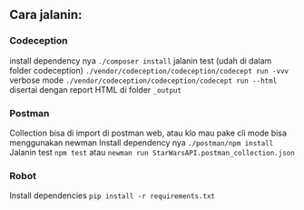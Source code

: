 

## Cara jalanin:
### Codeception
install dependency nya
`./composer install`
jalanin test (udah di dalam folder codeception)
`./vendor/codeception/codeception/codecept run -vvv` verbose mode
`./vendor/codeception/codeception/codecept run --html` disertai dengan report HTML di folder `_output`

### Postman
Collection bisa di import di postman web, atau klo mau pake cli mode bisa menggunakan newman
Install dependency nya
`./postman/npm install`
Jalanin test
`npm test` atau `newman run StarWarsAPI.postman_collection.json`


### Robot
Install dependencies
`pip install -r requirements.txt`
